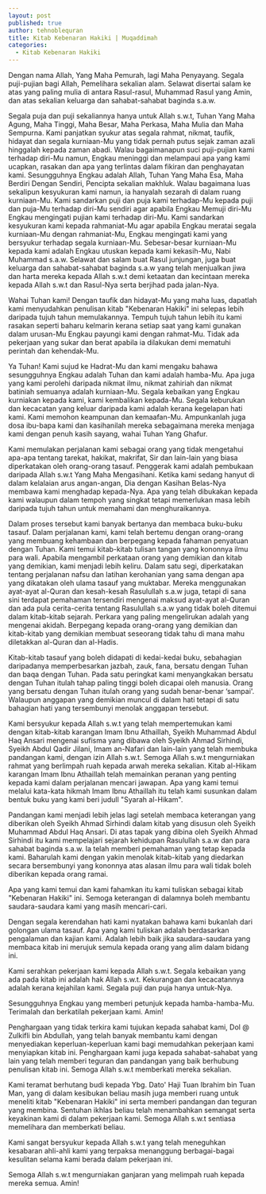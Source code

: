 ```yaml
---
layout: post
published: true
author: tehnoblequran
title: Kitab Kebenaran Hakiki | Muqaddimah
categories:
  - Kitab Kebenaran Hakiki
---
```

Dengan nama Allah, Yang Maha Pemurah, lagi Maha Penyayang. Segala puji-pujian bagi Allah, Pemelihara sekalian alam. Selawat disertai salam ke atas yang paling mulia di antara Rasul-rasul, Muhammad Rasul yang Amin, dan atas sekalian keluarga dan sahabat-sahabat baginda s.a.w.

Segala puja dan puji sekaliannya hanya untuk Allah s.w.t, Tuhan Yang Maha Agung, Maha Tinggi, Maha Besar, Maha Perkasa, Maha Mulia dan Maha Sempurna. Kami panjatkan syukur atas segala rahmat, nikmat, taufik, hidayat dan segala kurniaan-Mu yang tidak pernah putus sejak zaman azali hinggalah kepada zaman abadi. Walau bagaimanapun suci puji-pujian kami terhadap diri-Mu namun, Engkau meninggi dan melampaui apa yang kami ucapkan, rasakan dan apa yang terlintas dalam fikiran dan penghayatan kami. Sesungguhnya Engkau adalah Allah, Tuhan Yang Maha Esa, Maha Berdiri Dengan Sendiri, Pencipta sekalian makhluk. Walau bagaimana luas sekalipun kesyukuran kami namun, ia hanyalah sezarah di dalam ruang kurniaan-Mu. Kami sandarkan puji dan puja kami terhadap-Mu kepada puji dan puja-Mu terhadap diri-Mu sendiri agar apabila Engkau Memuji diri-Mu Engkau mengingati pujian kami terhadap diri-Mu. Kami sandarkan kesyukuran kami kepada rahmaniat-Mu agar apabila Engkau meratai segala kurniaan-Mu dengan rahmaniat-Mu, Engkau mengingati kami yang bersyukur terhadap segala kurniaan-Mu. Sebesar-besar kurniaan-Mu kepada kami adalah Engkau utuskan kepada kami kekasih-Mu, Nabi Muhammad s.a.w. Selawat dan salam buat Rasul junjungan, juga buat keluarga dan sahabat-sahabat baginda s.a.w yang telah menjualkan jiwa dan harta mereka kepada Allah s.w.t demi ketaatan dan kecintaan mereka kepada Allah s.w.t dan Rasul-Nya serta berjihad pada jalan-Nya.

Wahai Tuhan kami! Dengan taufik dan hidayat-Mu yang maha luas, dapatlah kami menyudahkan penulisan kitab "Kebenaran Hakiki" ini selepas lebih daripada tujuh tahun memulakannya. Tempuh tujuh tahun lebih itu kami rasakan seperti baharu kelmarin kerana setiap saat yang kami gunakan dalam urusan-Mu Engkau payungi kami dengan rahmat-Mu. Tidak ada pekerjaan yang sukar dan berat apabila ia dilakukan demi mematuhi perintah dan kehendak-Mu.

Ya Tuhan! Kami sujud ke Hadrat-Mu dan kami mengaku bahawa sesungguhnya Engkau adalah Tuhan dan kami adalah hamba-Mu. Apa juga yang kami perolehi daripada nikmat ilmu, nikmat zahiriah dan nikmat batiniah semuanya adalah kurniaan-Mu. Segala kebaikan yang Engkau kurniakan kepada kami, kami kembalikan kepada-Mu. Segala keburukan dan kecacatan yang keluar daripada kami adalah kerana kegelapan hati kami. Kami memohon keampunan dan kemaafan-Mu. Ampunkanlah juga dosa ibu-bapa kami dan kasihanilah mereka sebagaimana mereka menjaga kami dengan penuh kasih sayang, wahai Tuhan Yang Ghafur.

Kami memulakan perjalanan kami sebagai orang yang tidak mengetahui apa-apa tentang tarekat, hakikat, makrifat, Sir dan lain-lain yang biasa diperkatakan oleh orang-orang tasauf. Penggerak kami adalah pembukaan daripada Allah s.w.t Yang Maha Mengasihani. Ketika kami sedang hanyut di dalam kelalaian arus angan-angan, Dia dengan Kasihan Belas-Nya membawa kami menghadap kepada-Nya. Apa yang telah dibukakan kepada kami walaupun dalam tempoh yang singkat tetapi memerlukan masa lebih daripada tujuh tahun untuk memahami dan menghuraikannya.

Dalam proses tersebut kami banyak bertanya dan membaca buku-buku tasauf. Dalam perjalanan kami, kami telah bertemu dengan orang-orang yang membuang kehambaan dan berpegang kepada fahaman penyatuan dengan Tuhan. Kami temui kitab-kitab tulisan tangan yang kononnya ilmu para wali. Apabila mengambil perkataan orang yang demikian dan kitab yang demikian, kami menjadi lebih keliru. Dalam satu segi, diperkatakan tentang perjalanan nafsu dan latihan kerohanian yang sama dengan apa yang dikatakan oleh ulama tasauf yang muktabar. Mereka menggunakan ayat-ayat al-Quran dan kesah-kesah Rasulullah s.a.w juga, tetapi di sana sini terdapat pemahaman tersendiri mengenai maksud ayat-ayat al-Quran dan ada pula cerita-cerita tentang Rasulullah s.a.w yang tidak boleh ditemui dalam kitab-kitab sejarah. Perkara yang paling mengelirukan adalah yang mengenai akidah. Berpegang kepada orang-orang yang demikian dan kitab-kitab yang demikian membuat seseorang tidak tahu di mana mahu diletakkan al-Quran dan al-Hadis.

Kitab-kitab tasauf yang boleh didapati di kedai-kedai buku, sebahagian daripadanya memperbesarkan jazbah, zauk, fana, bersatu dengan Tuhan dan baqa dengan Tuhan. Pada satu peringkat kami menyangkakan bersatu dengan Tuhan itulah tahap paling tinggi boleh dicapai oleh manusia. Orang yang bersatu dengan Tuhan itulah orang yang sudah benar-benar ‘sampai'. Walaupun anggapan yang demikian muncul di dalam hati tetapi di satu bahagian hati yang tersembunyi menolak anggapan tersebut.

Kami bersyukur kepada Allah s.w.t yang telah mempertemukan kami dengan kitab-kitab karangan Imam Ibnu Athaillah, Syeikh Muhammad Abdul Haq Ansari mengenai sufisma yang dibawa oleh Syeikh Ahmad Sirhindi, Syeikh Abdul Qadir Jilani, Imam an-Nafari dan lain-lain yang telah membuka pandangan kami, dengan izin Allah s.w.t. Semoga Allah s.w.t mengurniakan rahmat yang berlimpah ruah kepada arwah mereka sekalian.
Kitab al-Hikam karangan Imam Ibnu Athaillah telah memainkan peranan yang penting kepada kami dalam perjalanan mencari jawapan. Apa yang kami temui melalui kata-kata hikmah Imam Ibnu Athaillah itu telah kami susunkan dalam bentuk buku yang kami beri judull "Syarah al-Hikam".

Pandangan kami menjadi lebih jelas lagi setelah membaca keterangan yang diberikan oleh Syeikh Ahmad Sirhindi dalam kitab yang disusun oleh Syeikh Muhammad Abdul Haq Ansari. Di atas tapak yang dibina oleh Syeikh Ahmad Sirhindi itu kami mempelajari sejarah kehidupan Rasulullah s.a.w dan para sahabat baginda s.a.w. Ia telah memberi pemahaman yang tetap kepada kami. Baharulah kami dengan yakin menolak kitab-kitab yang diedarkan secara bersembunyi yang kononnya atas alasan ilmu para wali tidak boleh diberikan kepada orang ramai.

Apa yang kami temui dan kami fahamkan itu kami tuliskan sebagai kitab "Kebenaran Hakiki" ini. Semoga keterangan di dalamnya boleh membantu saudara-saudara kami yang masih mencari-cari.

Dengan segala kerendahan hati kami nyatakan bahawa kami bukanlah dari golongan ulama tasauf. Apa yang kami tuliskan adalah berdasarkan pengalaman dan kajian kami. Adalah lebih baik jika saudara-saudara yang membaca kitab ini merujuk semula kepada orang yang alim dalam bidang ini.

Kami serahkan pekerjaan kami kepada Allah s.w.t. Segala kebaikan yang ada pada kitab ini adalah hak Allah s.w.t. Kekurangan dan kecacatannya adalah kerana kejahilan kami. Segala puji dan puja hanya untuk-Nya.

Sesungguhnya Engkau yang memberi petunjuk kepada hamba-hamba-Mu. Terimalah dan berkatilah pekerjaan kami. Amin!

Penghargaan yang tidak terkira kami tujukan kepada sahabat kami, Dol @ Zulkifli bin Abdullah, yang telah banyak membantu kami dengan menyediakan keperluan-keperluan kami bagi memudahkan pekerjaan kami menyiapkan kitab ini. Penghargaan kami juga kepada sahabat-sahabat yang lain yang telah memberi teguran dan pandangan yang baik berhubung penulisan kitab ini. Semoga Allah s.w.t memberkati mereka sekalian.

Kami teramat berhutang budi kepada Ybg. Dato' Haji Tuan Ibrahim bin Tuan Man, yang di dalam kesibukan beliau masih juga memberi ruang untuk meneliti kitab "Kebenaran Hakiki" ini serta memberi pandangan dan teguran yang membina. Sentuhan ikhlas beliau telah menambahkan semangat serta keyakinan kami di dalam pekerjaan kami. Semoga Allah s.w.t sentiasa memelihara dan memberkati beliau.

Kami sangat bersyukur kepada Allah s.w.t yang telah meneguhkan kesabaran ahli-ahli kami yang terpaksa menanggung berbagai-bagai kesulitan selama kami berada dalam pekerjaan ini.

Semoga Allah s.w.t mengurniakan ganjaran yang melimpah ruah kepada mereka semua. Amin!
